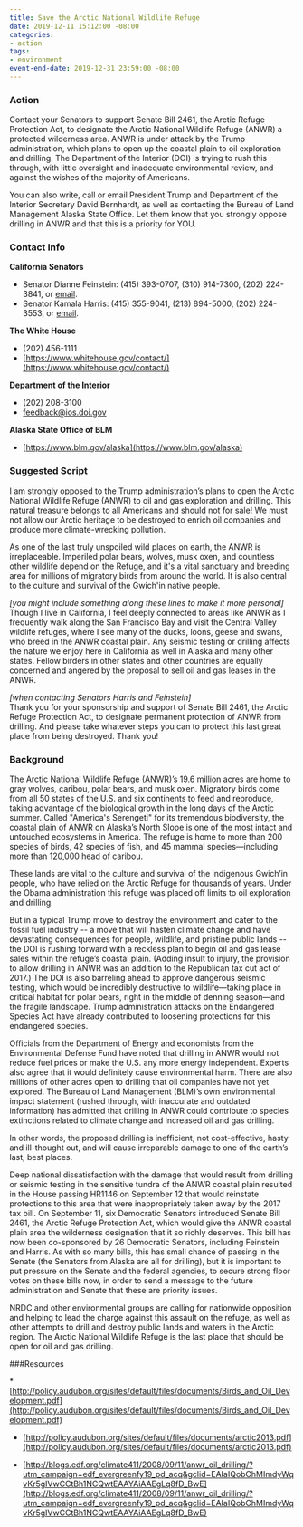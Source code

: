 ```yaml
---
title: Save the Arctic National Wildlife Refuge
date: 2019-12-11 15:12:00 -08:00
categories:
- action
tags:
- environment
event-end-date: 2019-12-31 23:59:00 -08:00
---
```


### Action
Contact your Senators to support Senate Bill 2461, the Arctic Refuge Protection Act, to designate the Arctic National Wildlife Refuge (ANWR) a protected wilderness area. ANWR is under attack by the Trump administration, which plans to open up the coastal plain to oil exploration and drilling. The Department of the Interior (DOI) is trying to rush this through, with little oversight and inadequate environmental review, and against the wishes of the majority of Americans.  

You can also write, call or email President Trump and Department of the Interior Secretary David Bernhardt, as well as contacting the Bureau of  Land Management Alaska State Office. Let them know that you strongly oppose drilling in ANWR and that this is a priority for YOU.  

### Contact Info
**California Senators**  
  * Senator Dianne Feinstein: (415) 393-0707, (310) 914-7300, (202) 224-3841, or [email](https://www.feinstein.senate.gov/public/index.cfm/e-mail-me).  
  * Senator Kamala Harris: (415) 355-9041, (213) 894-5000, (202) 224-3553, or [email](https://www.harris.senate.gov/contact).  

**The White House**  
  * (202) 456-1111  
  * [https://www.whitehouse.gov/contact/](https://www.whitehouse.gov/contact/)  

**Department of the Interior**  
  * (202) 208-3100  
  * <feedback@ios.doi.gov>  

**Alaska State Office of BLM**  
  * [https://www.blm.gov/alaska](https://www.blm.gov/alaska)  


### Suggested Script
I am strongly opposed to the Trump administration’s plans to open the Arctic National Wildlife Refuge (ANWR) to oil and gas exploration and drilling. This natural treasure belongs to all Americans and should not for sale! We must not allow our Arctic heritage to be destroyed to enrich oil companies and produce more climate-wrecking pollution.  

As one of the last truly unspoiled wild places on earth, the ANWR is irreplaceable. Imperiled polar bears, wolves, musk oxen, and countless other wildlife depend on the Refuge, and it's a vital sanctuary and breeding area for millions of migratory birds from around the world. It is also central to the culture and survival of the Gwich'in native people.  

*[you might include something along these lines to make it more personal]*  
Though I live in California, I feel deeply connected to areas like ANWR as I frequently walk along the San Francisco Bay and visit the Central Valley wildlife refuges, where I see many of the ducks, loons, geese and swans, who breed in the ANWR coastal plain. Any seismic testing or drilling affects the nature we enjoy here in California as well in Alaska and many other states.  Fellow birders in other states and other countries are equally concerned and angered by the proposal to sell oil and gas leases in the ANWR.  

*[when contacting Senators Harris and Feinstein]*   
Thank you for your sponsorship and support of Senate Bill 2461, the Arctic Refuge Protection Act, to designate permanent protection of ANWR from drilling.  And please take whatever steps you can to protect this last great place from being destroyed.  Thank you!  

### Background
The Arctic National Wildlife Refuge (ANWR)’s 19.6 million acres are home to gray wolves, caribou, polar bears, and musk oxen.  Migratory birds come from all 50 states of the U.S. and six continents to feed and reproduce, taking advantage of the biological growth in the long days of the Arctic summer. Called "America's Serengeti" for its tremendous biodiversity, the coastal plain of ANWR on Alaska’s North Slope is one of the most intact and untouched ecosystems in America. The refuge is home to more than 200 species of birds, 42 species of fish, and 45 mammal species—including more than 120,000 head of caribou.  

These lands are vital to the culture and survival of the indigenous Gwich’in people, who have relied on the Arctic Refuge for thousands of years. Under the Obama administration this refuge was placed off limits to oil exploration and drilling.  

But in a typical Trump move to destroy the environment and cater to the fossil fuel industry -- a move that will hasten climate change and have devastating consequences for people, wildlife, and pristine public lands -- the DOI is rushing forward with a reckless plan to begin oil and gas lease sales within the refuge’s coastal plain. (Adding insult to injury, the provision to allow drilling in ANWR was an addition to the Republican tax cut act of 2017.)  The DOI  is also barreling ahead to approve dangerous seismic testing, which would be incredibly destructive to wildlife—taking place in critical habitat for polar bears, right in the middle of denning season—and the fragile landscape.  Trump administration attacks on the Endangered Species Act have already contributed to loosening protections for this endangered species.  

Officials from the Department of Energy and economists from the Environmental Defense Fund have noted that drilling in ANWR would not reduce fuel prices or make the U.S. any more energy independent. Experts also agree that it would definitely cause environmental harm. There are also  millions of other acres open to drilling that oil companies have not yet explored. The Bureau of Land Management (BLM)’s own environmental impact statement (rushed through, with inaccurate and outdated information) has admitted that drilling in ANWR could contribute to species extinctions related to climate change and increased oil and gas drilling.  

In other words, the proposed drilling is inefficient, not cost-effective, hasty and ill-thought out, and will cause irreparable damage to one of the earth’s last, best places.  

Deep national dissatisfaction with the damage that would result from drilling or seismic testing in the sensitive tundra of the ANWR coastal plain resulted in the House passing HR1146 on September 12 that would reinstate protections to this area that were inappropriately taken away by the 2017 tax bill. On September 11, six Democratic Senators  introduced Senate Bill 2461, the Arctic Refuge Protection Act, which would give the ANWR coastal plain area the wilderness designation that it so richly deserves. This bill has now been co-sponsored by 26 Democratic Senators, including Feinstein and Harris. As with so many bills, this has small chance of passing in the Senate (the Senators from Alaska are all for drilling), but it is important to put pressure on the Senate and the federal agencies, to secure strong floor votes on these bills now, in order to send a message to the future administration and Senate that these are priority issues.  

NRDC and other environmental groups are calling for nationwide opposition and helping to lead the charge against this assault on the refuge, as well as other attempts to drill and destroy public lands and waters in the Arctic region. The Arctic National Wildlife Refuge is the last place that should be open for oil and gas drilling.  

###Resources

 *[http://policy.audubon.org/sites/default/files/documents/Birds_and_Oil_Development.pdf](http://policy.audubon.org/sites/default/files/documents/Birds_and_Oil_Development.pdf)

 * [http://policy.audubon.org/sites/default/files/documents/arctic2013.pdf](http://policy.audubon.org/sites/default/files/documents/arctic2013.pdf)

 * [http://blogs.edf.org/climate411/2008/09/11/anwr_oil_drilling/?utm_campaign=edf_evergreenfy19_pd_acq&gclid=EAIaIQobChMImdyWqvKr5gIVwCCtBh1NCQwtEAAYAiAAEgLq8fD_BwE](http://blogs.edf.org/climate411/2008/09/11/anwr_oil_drilling/?utm_campaign=edf_evergreenfy19_pd_acq&gclid=EAIaIQobChMImdyWqvKr5gIVwCCtBh1NCQwtEAAYAiAAEgLq8fD_BwE)